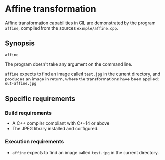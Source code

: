# Affine transformation

Affine transformation capabilities in GIL are demonstrated by the program `affine`, compiled from the sources `example/affine.cpp`.

## Synopsis

`affine`

The program doesn't take any argument on the command line.

`affine` expects to find an image called `test.jpg` in the current directory, and produces an image in return, where the transformations have been applied: `out-affine.jpg`

## Specific requirements

### Build requirements

- A C++ compiler compliant with C++14 or above
- The JPEG library installed and configured.

### Execution requirements

- `affine` expects to find an image called `test.jpg` in the current directory.
